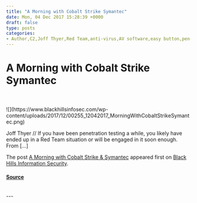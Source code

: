 ```yaml
---
title: "A Morning with Cobalt Strike Symantec"
date: Mon, 04 Dec 2017 15:28:39 +0000
draft: false
type: posts
categories: 
- Author,C2,Joff Thyer,Red Team,anti-virus,AV software,easy button,pen-testing,penetration testing,pentest,Pentesting,Symantec,There is NO easy button
---
```

# A Morning with Cobalt Strike Symantec

<br/>

<br/>
![](https://www.blackhillsinfosec.com/wp-content/uploads/2017/12/00255_12042017_MorningWithCobaltStrikeSymantec.png)

Joff Thyer // If you have been penetration testing a while, you likely have ended up in a Red Team situation or will be engaged in it soon enough. From \[…\]

The post [A Morning with Cobalt Strike & Symantec](https://www.blackhillsinfosec.com/morning-cobalt-strike-symantec/) appeared first on [Black Hills Information Security](https://www.blackhillsinfosec.com).

#### [Source](https://www.blackhillsinfosec.com/morning-cobalt-strike-symantec/)

<br/>
---

